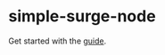 # simple-surge-node

Get started with the [guide](https://docs.surge.wtf/docs/Guides/running-surge).
